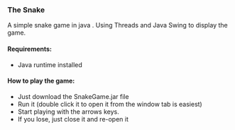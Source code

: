 ### The Snake

A simple snake game in java .
Using Threads and Java Swing to display the game.

#### Requirements:
* Java runtime installed

#### How to play the game:

* Just download the SnakeGame.jar file
* Run it (double click it to open it from the window tab is easiest)
* Start playing with the arrows keys. 
* If you lose, just close it and re-open it 

